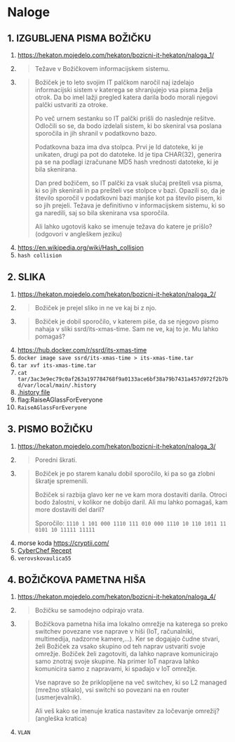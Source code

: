 # Naloge

## 1. IZGUBLJENA PISMA BOŽIČKU

1. https://hekaton.mojedelo.com/hekaton/bozicni-it-hekaton/naloga_1/
2. >Težave v Božičkovem informacijskem sistemu.
3. > Božiček je to leto svojim IT palčkom naročil naj izdelajo informacijski sistem v katerega se shranjujejo vsa pisma želja otrok. Da bo imel lažji pregled katera darila bodo morali njegovi palčki ustvariti za otroke.
   >
   > Po več urnem sestanku so IT palčki prišli do naslednje rešitve. Odločili so se, da bodo izdelali sistem, ki bo skeniral vsa poslana sporočila in jih shranil v podatkovno bazo.
   >
   > Podatkovna baza ima dva stolpca. Prvi je Id datoteke, ki je unikaten, drugi pa pot do datoteke. Id je tipa CHAR(32), generira pa se na podlagi izračunane MD5 hash vrednosti datoteke, ki je bila skenirana.
   >
   >Dan pred božičem, so IT palčki za vsak slučaj prešteli vsa pisma, ki so jih skenirali in pa prešteli vse stolpce v bazi. Opazili so, da je število sporočil v podatkovni bazi manjše kot pa število pisem, ki so jih prejeli. Težava je definitivno v informacijskem sistemu, ki so ga naredili, saj so bila skenirana vsa sporočila.
   >
   > Ali lahko ugotoviš kako se imenuje težava do katere je prišlo? (odgovori v angleškem jeziku)
4. https://en.wikipedia.org/wiki/Hash_collision
5. `hash collision`

## 2. SLIKA

1. https://hekaton.mojedelo.com/hekaton/bozicni-it-hekaton/naloga_2/
2. >Božiček je prejel sliko in ne ve kaj bi z njo.
3. > Božiček je dobil sporočilo, v katerem piše, da se njegovo pismo nahaja v sliki ssrd/its-xmas-time. Sam ne ve, kaj to je. Mu lahko pomagaš?
4. https://hub.docker.com/r/ssrd/its-xmas-time
5. `docker image save ssrd/its-xmas-time > its-xmas-time.tar`
6. `tar xvf its-xmas-time.tar`
7. `cat tar/3ac3e9ec79c0af263a197784768f9a0133ace6bf38a79b7431a457d972f2b7bd/var/local/main/.history`
8. [.history file](2/tar/3ac3e9ec79c0af263a197784768f9a0133ace6bf38a79b7431a457d972f2b7bd/var/local/main/.history)
9. flag:RaiseAGlassForEveryone
10. `RaiseAGlassForEveryone`

## 3. PISMO BOŽIČKU

1. https://hekaton.mojedelo.com/hekaton/bozicni-it-hekaton/naloga_3/
2. >Poredni škrati.
3. > Božiček je po starem kanalu dobil sporočilo, ki pa so ga zlobni škratje spremenili.
   >
   > Božiček si razbija glavo ker ne ve kam mora dostaviti darila. Otroci bodo žalostni, v kolikor ne dobijo daril. Ali mu lahko pomagaš, kam more dostaviti del daril?
   >
   > Sporočilo: `1110 1 101 000 1110 111 010 000 1110 10 110 1011 11 0101 10 11111 11111`
4. morse koda https://cryptii.com/
5. [CyberChef Recept](https://gchq.github.io/CyberChef/#recipe=Find_/_Replace(%7B'option':'Simple%20string','string':'0'%7D,'-',true,false,false,false)Find_/_Replace(%7B'option':'Simple%20string','string':'1'%7D,'.',true,false,false,false)From_Morse_Code('Space','Line%20feed')&input=MTExMCAxIDEwMSAwMDAgMTExMCAxMTEgMDEwIDAwMCAxMTEwIDEwIDExMCAxMDExIDExIDAxMDEgMTAgMTExMTEgMTExMTEK)
6. `verovskovaulica55`

## 4. BOŽIČKOVA PAMETNA HIŠA

1. https://hekaton.mojedelo.com/hekaton/bozicni-it-hekaton/naloga_4/
2. >Božičku se samodejno odpirajo vrata.
3. >Božičkova pametna hiša ima lokalno omrežje na katerega so preko switchev povezane vse naprave v hiši (IoT, računalniki, multimedija, nadzorne kamere,...). Ker se dogajajo čudne stvari, želi Božiček za vsako skupino od teh naprav ustvariti svoje omrežje. Božiček želi zagotoviti, da lahko naprave komunicirajo samo znotraj svoje skupine. Na primer IoT naprava lahko komunicira samo z napravami, ki spadajo v IoT omrežje.
   >
   >Vse naprave so že priklopljene na več switchev, ki so L2 managed (mrežno stikalo), vsi switchi so povezani na en router (usmerjevalnik).
   >
   >Ali veš kako se imenuje kratica nastavitev za ločevanje omrežij? (angleška kratica)
4. `VLAN`

